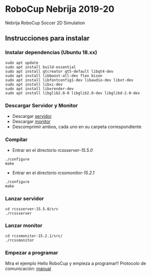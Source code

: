 # RoboCup Nebrija 2019-20

Nebrija RoboCup Soccer 2D Simulation

## Instrucciones para instalar

### Instalar dependencias (Ubuntu 18.xx)

```
sudo apt update
sudo apt install build-essential
sudo apt install qtcreator qt5-default libqt4-dev
sudo apt install libboost-all-dev flex bison
sudo apt install libfontconfig1-dev libaudio-dev libxt-dev
sudo apt install libxi-dev
sudo apt install libxrender-dev
sudo apt install libglib2.0-0 libglib2.0-dev libglibd-2.0-dev

```

### Descargar Servidor y Monitor

  - Descargar [servidor](https://github.com/Nebrija-Programacion/RoboCup/blob/master/downloads/rcssserver-15.5.0.tar.gz)
  - Descargar [monitor](https://github.com/Nebrija-Programacion/RoboCup/blob/master/downloads/rcssmonitor-15.2.1.tar.gz)
  - Descomprimir ambos, cada uno en su carpeta correspondiente
  
### Compilar

  - Entrar en el directorio _rcssserver-15.5.0_

```
./configure
make
```

  - Entrar en el directorio _rcssmonitor-15.2.1_

```
./configure
make
```

### Lanzar servidor

```
cd rcssserver-15.5.0/src
./rcssserver
```

### Lanzar monitor
```
cd rcssmonitor-15.2.1/src/
./rcssmonitor
```

### Empezar a programar

Mira el ejemplo Hello RoboCup y empieza a programar!!
Protocolo de comunicación: [manual](https://rcsoccersim.github.io/manual/soccerserver.html)
